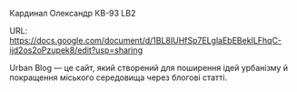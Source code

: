 Кардинал Олександр КВ-93 LB2

URL: https://docs.google.com/document/d/1BL8IUHfSp7ELglaEbEBekILFhqC-ijd2os2oPzupek8/edit?usp=sharing


Urban Blog — це сайт, який створений для поширення ідей урбанізму 
й покращення міського середовища через блогові статті.
